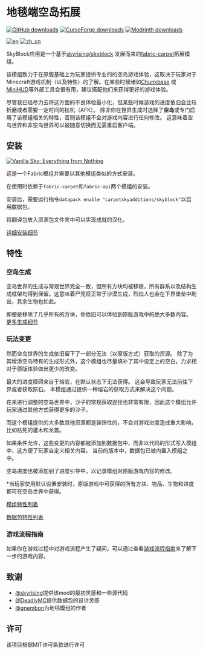 # 地毯端空岛拓展

[![GitHub downloads](https://img.shields.io/github/downloads/jsorrell/CarpetSkyAdditions/total?label=Github%20downloads&logo=github)](https://github.com/jsorrell/CarpetSkyAdditions/releases)
[![CurseForge downloads](http://cf.way2muchnoise.eu/full_633402_downloads.svg)](https://www.curseforge.com/minecraft/mc-mods/carpet-sky-additions)
[![Modrinth downloads](https://img.shields.io/modrinth/dt/3oX3JnAP?label=Modrinth%20Downloads)](https://modrinth.com/mod/carpet-sky-additions)

[![en](https://img.shields.io/badge/lang-en-red.svg)](/README.md)
[![zh_cn](https://img.shields.io/badge/lang-zh--cn-yellow.svg)](/docs/zh_cn/README.md)

SkyBlock应用是一个基于[skyrising/skyblock](https://github.com/skyrising/skyblock)
发展而来的[fabric-carpet](https://github.com/gnembon/fabric-carpet)拓展模组。

该模组致力于在原版基础上为玩家提供专业的的空岛游戏体验，这取决于玩家对于Minecraft游戏机制（以及特性）的了解。在某些时候诸如[Chunkbase](https://www.chunkbase.com/)
或[MiniHUD](https://www.curseforge.com/minecraft/mc-mods/minihud)等外部工具会很有用，建议搭配他们来获得更好的游戏体验。

尽管我已经尽力去将这方面的不良体验最小化，但某些时候游戏的进度依旧会比较折磨或者需要一定时间的挂机（AFK）。
除非你在世界生成时选择了**空岛**或专门启用了该模组相关的特性，否则该模组不会对游戏内容进行任何修改。
这意味着空岛世界和非空岛世界可以被随意切换而无需重启客户端。

## 安装

[![Vanilla Sky: Everything from Nothing](http://cf.way2muchnoise.eu/title/624853.svg)](https://www.curseforge.com/minecraft/modpacks/vanilla-sky)

这是一个Fabric模组并需要以其他模组类似的方式安装。

在使用时依赖于`fabric-carpet`和`fabric-api`两个模组的安装。

安装后，需要运行指令`datapack enable "carpetskyadditions/skyblock"`以启用数据包。

将翻译包放入资源包文件夹中可以实现成就的汉化。

[详细安装细节](installation.md)

## 特性

### 空岛生成
空岛世界的生成与常规世界完全一致，但所有方块均被移除，所有群系以及结构生成框架均得到保留。这意味着尸壳将正常于沙漠生成，烈焰人也会在下界堡垒中刷出，其余生物也如此。

即便是移除了几乎所有的方块，你依旧可以体验到原版游戏中的绝大多数内容。
[更多生成细节](generation.md)

### 玩法变更

然而空岛世界的生成依旧留下了一部分无法（以原版方式）获取的资源。
除了为其增添空岛特有的生成形式外，这个模组也尽量填补了其中设定上的空白，力求相对于原版体验做出更少的改变。

最大的进度障碍来自于熔岩，在默认状态下无法获得。
这会导致玩家无法前往下界或者获取原石。
本模组通过提供一种熔岩的获取方式来解决这个问题。

在未进行调整的空岛世界中，沙子的常规获取途径也非常有限，因此这个模组允许玩家通过其他方式获得更多的沙子。

而这个模组提供的大多数其他资源都是装饰性的，不会对游戏进度造成重大影响，比如枯死的灌木和龙首。

如果条件允许，这些变更的内容都被添加到数据包中，而非以代码的形式写入模组中，这方便了玩家自定义相关内容。
当前的版本中，数据包已被内置入模组之中。

空岛进度也被添加到了进度引导中，以记录模组对原版游戏内容的修改。

*当玩家使用默认设置安装时，原版游戏中可获得的所有方块、物品、生物和进度都可在空岛世界中获得。

[模组特性列表](features.md)

[数据包特性列表](datapack.md)

### 游戏流程指南

如果你在游戏过程中对游戏流程产生了疑问，可以通过查看[游戏流程指南](progression.md)来了解下一步的游戏内容。

## 致谢
+ [@skyrising](https://github.com/skyrising/skyblock)提供该mod的最初灵感和一些源代码
+ [@DeadlyMC](https://github.com/DeadlyMC/Skyblock-datapack)提供数据包的设计灵感
+ [@gnembon](https://github.com/gnembon/fabric-carpet)为地毯模组的作者

## 许可
该项目根据MIT许可条款进行许可
